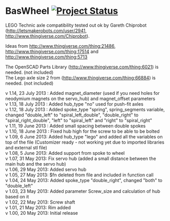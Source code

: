 BasWheel [![Project Status](http://stillmaintained.com/basile-laderchi/BasWheel.png)](http://stillmaintained.com/basile-laderchi/BasWheel)
========
LEGO Technic axle compatibility tested out ok by Gareth Chiprobot (http://letsmakerobots.com/user/2941, http://www.thingiverse.com/Chiprobot).

Ideas from http://www.thingiverse.com/thing:21486, http://www.thingiverse.com/thing:17514 and http://www.thingiverse.com/thing:5713

The OpenSCAD Parts Library (http://www.thingiverse.com/thing:6021) is needed. (not included)  
The Lego axle size 2 from (http://www.thingiverse.com/thing:66884) is needed. (not included)

v 1.14, 23 July 2013 : Added magnet\_diameter (used if you need holes for neodymium magnets on the servo\_hub) and magnet\_offset parameters  
v 1.13, 18 July 2013 : Added hub\_type "no" used for push-fit axles  
v 1.12, 18 July 2013 : Added spoke\_type "spring", spring\_segments variable, changed "double\_left" to "spiral\_left\_double", "double\_right" to "spiral\_right\_double", "left" to "spiral\_left" and "right" to "spiral\_right"  
v 1.11, 19 June 2013 : Added small spacing between double spokes  
v 1.10, 18 June 2013 : Fixed hub high for the screw to be able to be bolted  
v 1.09, 6 June 2013: Added hub\_type "lego" and added all the variables on top of the file (Customizer ready - not working yet due to imported libraries and external stl file)  
v 1.08, 5 June 2013: Added support from spoke to wheel  
v 1.07, 31 May 2013: Fix servo hub (added a small distance between the main hub and the servo hub)  
v 1.06, 29 May 2013: Added servo hub  
v 1.05, 27 May 2013: $fn deleted from file and included in function call  
v 1.04, 24 May 2013: Added spoke\_type "double\_right", changed "both" to "double\_left"  
v 1.03, 23 May 2013: Added parameter Screw\_size and calculation of hub based on it  
v 1.02, 22 May 2013: Screw shaft  
v 1.01, 21 May 2013: Rim added  
v 1.00, 20 May 2013: Initial release
